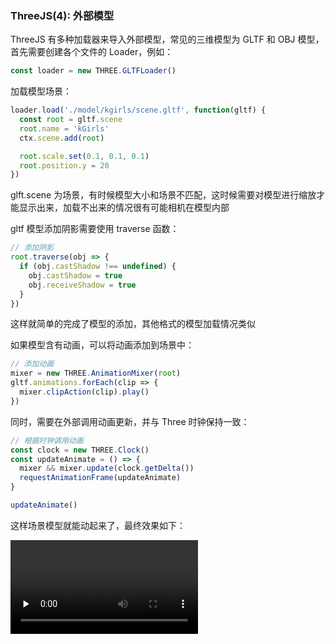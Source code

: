 ### ThreeJS(4): 外部模型

ThreeJS 有多种加载器来导入外部模型，常见的三维模型为 GLTF 和 OBJ 模型，首先需要创建各个文件的 Loader，例如：

```js
const loader = new THREE.GLTFLoader()
```

加载模型场景：

```js
loader.load('./model/kgirls/scene.gltf', function(gltf) {
  const root = gltf.scene
  root.name = 'kGirls'
  ctx.scene.add(root)

  root.scale.set(0.1, 0.1, 0.1)
  root.position.y = 20
})
```

glft.scene 为场景，有时候模型大小和场景不匹配，这时候需要对模型进行缩放才能显示出来，加载不出来的情况很有可能相机在模型内部

gltf 模型添加阴影需要使用 traverse 函数：

```js
// 添加阴影
root.traverse(obj => {
  if (obj.castShadow !== undefined) {
    obj.castShadow = true
    obj.receiveShadow = true
  }
})
```

这样就简单的完成了模型的添加，其他格式的模型加载情况类似

如果模型含有动画，可以将动画添加到场景中：

```js
// 添加动画
mixer = new THREE.AnimationMixer(root)
gltf.animations.forEach(clip => {
  mixer.clipAction(clip).play()
})
```

同时，需要在外部调用动画更新，并与 Three 时钟保持一致：

```js
// 根据时钟调用动画
const clock = new THREE.Clock()
const updateAnimate = () => {
  mixer && mixer.update(clock.getDelta())
  requestAnimationFrame(updateAnimate)
}

updateAnimate()
```

这样场景模型就能动起来了，最终效果如下：

<video id="video" controls="" preload="none">
<source id="mp4" src="./result.mp4" type="video/mp4">
</video>
